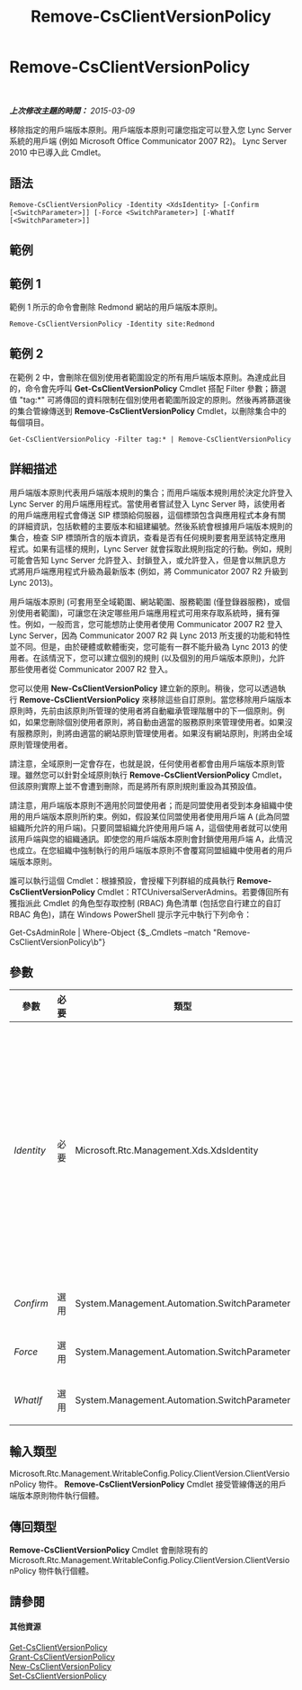 ﻿---
title: Remove-CsClientVersionPolicy
TOCTitle: Remove-CsClientVersionPolicy
ms:assetid: 2fd9ca4c-8b4f-41f0-b051-5b486376008c
ms:mtpsurl: https://technet.microsoft.com/zh-tw/library/Gg425801(v=OCS.15)
ms:contentKeyID: 49290483
ms.date: 08/10/2015
mtps_version: v=OCS.15
ms.translationtype: HT
---

# Remove-CsClientVersionPolicy

 

_**上次修改主題的時間：** 2015-03-09_

移除指定的用戶端版本原則。用戶端版本原則可讓您指定可以登入您 Lync Server 系統的用戶端 (例如 Microsoft Office Communicator 2007 R2)。 Lync Server 2010 中已導入此 Cmdlet。

## 語法

    Remove-CsClientVersionPolicy -Identity <XdsIdentity> [-Confirm [<SwitchParameter>]] [-Force <SwitchParameter>] [-WhatIf [<SwitchParameter>]]

## 範例

## 範例 1

範例 1 所示的命令會刪除 Redmond 網站的用戶端版本原則。

    Remove-CsClientVersionPolicy -Identity site:Redmond

## 範例 2

在範例 2 中，會刪除在個別使用者範圍設定的所有用戶端版本原則。為達成此目的，命令會先呼叫 **Get-CsClientVersionPolicy** Cmdlet 搭配 Filter 參數；篩選值 "tag:\*" 可將傳回的資料限制在個別使用者範圍所設定的原則。然後再將篩選後的集合管線傳送到 **Remove-CsClientVersionPolicy** Cmdlet，以刪除集合中的每個項目。

    Get-CsClientVersionPolicy -Filter tag:* | Remove-CsClientVersionPolicy

## 詳細描述

用戶端版本原則代表用戶端版本規則的集合；而用戶端版本規則用於決定允許登入 Lync Server 的用戶端應用程式。當使用者嘗試登入 Lync Server 時，該使用者的用戶端應用程式會傳送 SIP 標頭給伺服器，這個標頭包含與應用程式本身有關的詳細資訊，包括軟體的主要版本和組建編號。然後系統會根據用戶端版本規則的集合，檢查 SIP 標頭所含的版本資訊，查看是否有任何規則要套用至該特定應用程式。如果有這樣的規則，Lync Server 就會採取此規則指定的行動。例如，規則可能會告知 Lync Server 允許登入、封鎖登入，或允許登入，但是會以無訊息方式將用戶端應用程式升級為最新版本 (例如，將 Communicator 2007 R2 升級到 Lync 2013)。

用戶端版本原則 (可套用至全域範圍、網站範圍、服務範圍 (僅登錄器服務)，或個別使用者範圍)，可讓您在決定哪些用戶端應用程式可用來存取系統時，擁有彈性。例如，一般而言，您可能想防止使用者使用 Communicator 2007 R2 登入 Lync Server，因為 Communicator 2007 R2 與 Lync 2013 所支援的功能和特性並不同。但是，由於硬體或軟體衝突，您可能有一群不能升級為 Lync 2013 的使用者。在該情況下，您可以建立個別的規則 (以及個別的用戶端版本原則)，允許那些使用者從 Communicator 2007 R2 登入。

您可以使用 **New-CsClientVersionPolicy** 建立新的原則。稍後，您可以透過執行 **Remove-CsClientVersionPolicy** 來移除這些自訂原則。當您移除用戶端版本原則時，先前由該原則所管理的使用者將自動繼承管理階層中的下一個原則。例如，如果您刪除個別使用者原則，將自動由適當的服務原則來管理使用者。如果沒有服務原則，則將由適當的網站原則管理使用者。如果沒有網站原則，則將由全域原則管理使用者。

請注意，全域原則一定會存在，也就是說，任何使用者都會由用戶端版本原則管理。雖然您可以針對全域原則執行 **Remove-CsClientVersionPolicy** Cmdlet，但該原則實際上並不會遭到刪除，而是將所有原則規則重設為其預設值。

請注意，用戶端版本原則不適用於同盟使用者；而是同盟使用者受到本身組織中使用的用戶端版本原則所約束。例如，假設某位同盟使用者使用用戶端 A (此為同盟組織所允許的用戶端)。只要同盟組織允許使用用戶端 A，這個使用者就可以使用該用戶端與您的組織通訊。即使您的用戶端版本原則會封鎖使用用戶端 A，此情況也成立。在您組織中強制執行的用戶端版本原則不會覆寫同盟組織中使用者的用戶端版本原則。

誰可以執行這個 Cmdlet：根據預設，會授權下列群組的成員執行 **Remove-CsClientVersionPolicy** Cmdlet：RTCUniversalServerAdmins。若要傳回所有獲指派此 Cmdlet 的角色型存取控制 (RBAC) 角色清單 (包括您自行建立的自訂 RBAC 角色)，請在 Windows PowerShell 提示字元中執行下列命令：

Get-CsAdminRole | Where-Object {$\_.Cmdlets –match "Remove-CsClientVersionPolicy\\b"}

## 參數


<table>
<colgroup>
<col style="width: 25%" />
<col style="width: 25%" />
<col style="width: 25%" />
<col style="width: 25%" />
</colgroup>
<thead>
<tr class="header">
<th>參數</th>
<th>必要</th>
<th>類型</th>
<th>說明</th>
</tr>
</thead>
<tbody>
<tr class="odd">
<td><p><em>Identity</em></p></td>
<td><p>必要</p></td>
<td><p>Microsoft.Rtc.Management.Xds.XdsIdentity</p></td>
<td><p>要刪除之原則的唯一識別碼。若要移除已設定於網站範圍內的原則，可使用類似下列的語法：-Identity &quot;site:Redmond&quot;。若要移除已設定於服務範圍內的原則，可使用類似下列的語法：-Identity &quot;Registrar:atl-cs-001.litwareinc.com&quot;。登錄程式服務是唯一可以主控用戶端版本原則的服務。</p>
<p>在個別使用者範圍也可以移除原則。若要移除個別使用者原則，請使用類似下列的語法：-Identity &quot;SalesDepartmentPolicy&quot;。</p></td>
</tr>
<tr class="even">
<td><p><em>Confirm</em></p></td>
<td><p>選用</p></td>
<td><p>System.Management.Automation.SwitchParameter</p></td>
<td><p>在執行命令前先提示確認。</p></td>
</tr>
<tr class="odd">
<td><p><em>Force</em></p></td>
<td><p>選用</p></td>
<td><p>System.Management.Automation.SwitchParameter</p></td>
<td><p>隱藏執行命令時可能發生的非嚴重錯誤訊息。</p></td>
</tr>
<tr class="even">
<td><p><em>WhatIf</em></p></td>
<td><p>選用</p></td>
<td><p>System.Management.Automation.SwitchParameter</p></td>
<td><p>說明執行命令時若不實際執行命令的後果。</p></td>
</tr>
</tbody>
</table>


## 輸入類型

Microsoft.Rtc.Management.WritableConfig.Policy.ClientVersion.ClientVersionPolicy 物件。 **Remove-CsClientVersionPolicy** Cmdlet 接受管線傳送的用戶端版本原則物件執行個體。

## 傳回類型

**Remove-CsClientVersionPolicy** Cmdlet 會刪除現有的 Microsoft.Rtc.Management.WritableConfig.Policy.ClientVersion.ClientVersionPolicy 物件執行個體。

## 請參閱

#### 其他資源

[Get-CsClientVersionPolicy](get-csclientversionpolicy.md)  
[Grant-CsClientVersionPolicy](grant-csclientversionpolicy.md)  
[New-CsClientVersionPolicy](new-csclientversionpolicy.md)  
[Set-CsClientVersionPolicy](set-csclientversionpolicy.md)

